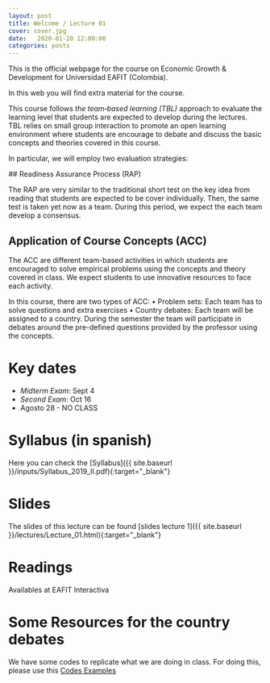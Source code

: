 ```yaml
---
layout: post
title: Welcome / Lecture 01
cover: cover.jpg
date:   2020-01-20 12:00:00
categories: posts
---
```

This is the official webpage for the course on Economic Growth & Development for Universidad EAFIT (Colombia).

In this web you will find extra material for the course.

This course follows *the team‐based learning (TBL)* approach to evaluate the learning level that students are expected to develop during the lectures. TBL relies on small group interaction to promote an open learning environment where students are encourage to debate and discuss the basic concepts and theories covered in this course.

In particular, we will employ two evaluation strategies:

## Readiness Assurance Process (RAP)

The RAP are very similar to the traditional short test on the key idea from reading that students are expected to be cover individually. Then, the same test is taken yet now as a team. During this period, we expect the each team develop a consensus.

## Application of Course Concepts (ACC)

The ACC are different team-based activities in which students are encouraged to solve empirical problems using the concepts and theory covered in class. We expect students to use innovative resources to face each activity.

In this course, there are two types of ACC:
•	Problem sets: Each team has to solve questions and extra exercises
•	Country debates:  Each team will be assigned to a country. During the semester the team will participate in debates around the pre-defined questions provided by the professor using the concepts.

# Key dates

- *Midterm Exam*:  Sept 4
- *Second Exam*:  Oct 16
- Agosto 28 - NO CLASS

# Syllabus (in spanish)

Here you can check the [Syllabus]({{ site.baseurl }}/inputs/Syllabus_2019_II.pdf){:target="_blank"}

# Slides

The slides of this lecture can be found [slides lecture 1]({{ site.baseurl }}/lectures/Lecture_01.html){:target="_blank"}

# Readings

Availables at EAFIT Interactiva

# Some Resources for the country debates

We have some codes to replicate what we are doing in class. For doing this, please use this [Codes Examples](https://github.com/economicgrowth/R_examples_codes)
